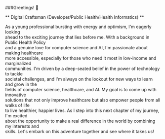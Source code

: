 ###Greetings! 👋

** Digital Craftsman (Developer/Public Health/Health Informatics) ** 


As a young professional bursting with energy and optimism, I'm eagerly looking<br/>
ahead to the exciting journey that lies before me. With a background in Public Health Policy<br/>
and a genuine love for computer science and AI, I'm passionate about making healthcare <br/>
more accessible, especially for those who need it most in low-income and marginalized <br/>
communities. I'm driven by a deep-seated belief in the power of technology to tackle <br/>
societal challenges, and I'm always on the lookout for new ways to learn and grow in the <br/>
fields of computer science, healthcare, and AI. My goal is to come up with innovative <br/>
solutions that not only improve healthcare but also empower people from all walks of life <br/>
to live healthier, happier lives. As I step into this next chapter of my journey, I'm excited <br/>
about the opportunity to make a real difference in the world by combining my interests and<br/>
skills. Let's embark on this adventure together and see where it takes us!<br/>


